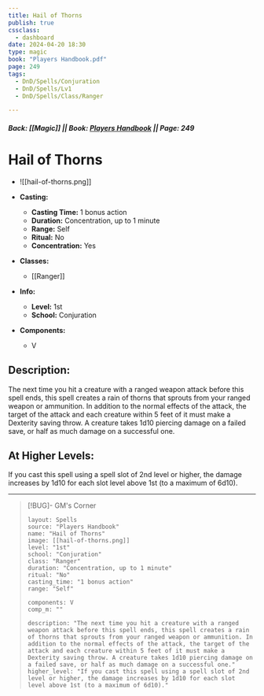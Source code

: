 ```yaml
---
title: Hail of Thorns
publish: true
cssclass:
  - dashboard
date: 2024-04-20 18:30
type: magic
book: "Players Handbook.pdf"
page: 249
tags:
  - DnD/Spells/Conjuration
  - DnD/Spells/Lv1
  - DnD/Spells/Class/Ranger

---
```


##### Back: [[Magic]] || Book: [Players Handbook](https://drive.google.com/drive/folders/1O5bhpYizcIT5xxAoLOuzCRht_PVS7VSG?usp=sharing) || Page: 249

# Hail of Thorns
- ![[hail-of-thorns.png]]
- **Casting:**
    - **Casting Time:** 1 bonus action
    - **Duration:** Concentration, up to 1 minute
    - **Range:** Self
    - **Ritual:** No
    - **Concentration:** Yes
- **Classes:**
    - [[Ranger]]

- **Info:**
    - **Level:** 1st
    - **School:** Conjuration
- **Components:**
    - V


## Description:
The next time you hit a creature with a ranged weapon attack before this spell ends, this spell creates a rain of thorns that sprouts from your ranged weapon or ammunition. In addition to the normal effects of the attack, the target of the attack and each creature within 5 feet of it must make a Dexterity saving throw. A creature takes 1d10 piercing damage on a failed save, or half as much damage on a successful one.

## At Higher Levels:
If you cast this spell using a spell slot of 2nd level or higher, the damage increases by 1d10 for each slot level above 1st (to a maximum of 6d10).

---

> [!BUG]- GM's Corner
>
> ```statblock
> layout: Spells
> source: "Players Handbook"
> name: "Hail of Thorns"
> image: [[hail-of-thorns.png]]
> level: "1st"
> school: "Conjuration"
> class: "Ranger"
> duration: "Concentration, up to 1 minute"
> ritual: "No"
> casting_time: "1 bonus action"
> range: "Self"
>
> components: V
> comp_m: ""
>
> description: "The next time you hit a creature with a ranged weapon attack before this spell ends, this spell creates a rain of thorns that sprouts from your ranged weapon or ammunition. In addition to the normal effects of the attack, the target of the attack and each creature within 5 feet of it must make a Dexterity saving throw. A creature takes 1d10 piercing damage on a failed save, or half as much damage on a successful one."
> higher_level: "If you cast this spell using a spell slot of 2nd level or higher, the damage increases by 1d10 for each slot level above 1st (to a maximum of 6d10)."
> ```
